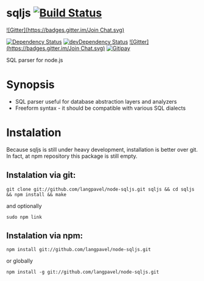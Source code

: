 sqljs [![Build Status](https://secure.travis-ci.org/langpavel/node-sqljs.png?branch=master)](http://travis-ci.org/langpavel/node-sqljs)
=====
[![Gitter](https://badges.gitter.im/Join Chat.svg)](https://gitter.im/langpavel/node-sqljs?utm_source=badge&utm_medium=badge&utm_campaign=pr-badge&utm_content=badge)

[![Dependency Status](https://david-dm.org/langpavel/node-sqljs.png)](https://david-dm.org/langpavel/node-sqljs) [![devDependency Status](https://david-dm.org/langpavel/node-sqljs/dev-status.png)](https://david-dm.org/langpavel/node-sqljs#info=devDependencies) [![Gitter](https://badges.gitter.im/Join Chat.svg)](https://gitter.im/langpavel/node-sqljs?utm_source=badge&utm_medium=badge&utm_campaign=pr-badge&utm_content=badge)
[![Gitipay](https://img.shields.io/gratipay/langpavel.svg)](https://gratipay.com/langpavel/)


SQL parser for node.js

Synopsis
========
 * SQL parser useful for database abstraction layers and analyzers
 * Freeform syntax - it should be compatible with various SQL dialects

Instalation
===========

Because sqljs is still under heavy development, installation is better over git.
In fact, at npm repository this package is still empty.

Instalation via git:
--------

    git clone git://github.com/langpavel/node-sqljs.git sqljs && cd sqljs && npm install && make

and optionally

    sudo npm link

Instalation via npm:
--------

    npm install git://github.com/langpavel/node-sqljs.git

or globally

    npm install -g git://github.com/langpavel/node-sqljs.git


